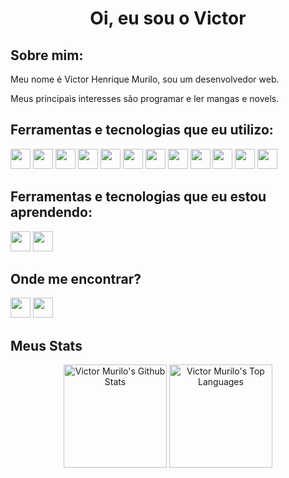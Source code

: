 <h1 align="center">Oi, eu sou o Victor</h1>

<h2>Sobre mim:</h2>
<div>
<p>Meu nome é Victor Henrique Murilo, sou um desenvolvedor web.</p>
<p>Meus principais interesses são programar e ler mangas e novels.</p>
</div>

<h2>Ferramentas e tecnologias que eu utilizo:</h2>
<div>
  <a href="https://nodejs.org/"><img height="32px" src="https://img.shields.io/badge/node.js-6DA55F?style=for-the-badge&logo=node.js&logoColor=white"></a>
  <a href="https://www.typescriptlang.org/"><img height="32px" src="https://img.shields.io/badge/typescript-%23007ACC.svg?style=for-the-badge&logo=typescript&logoColor=white"></a>
  <a href="https://www.mysql.com/"><img height="32px" src="https://img.shields.io/badge/mysql-%2300f.svg?style=for-the-badge&logo=mysql&logoColor=white"></a>
  <a href="https://www.mongodb.com/"><img height="32px" src="https://img.shields.io/badge/MongoDB-%234ea94b.svg?style=for-the-badge&logo=mongodb&logoColor=white"></a>
  <a href="https://swagger.io/"><img height="32px" src="https://img.shields.io/badge/-Swagger-%23Clojure?style=for-the-badge&logo=swagger&logoColor=white"></a>
  <a href="https://expressjs.com/"><img height="32px" src="https://img.shields.io/badge/express.js-%23404d59.svg?style=for-the-badge&logo=express&logoColor=%2361DAFB"></a>
  <a href="https://jwt.io/"><img height="32px" src="https://img.shields.io/badge/JWT-black?style=for-the-badge&logo=JSON%20web%20tokens"></a>
  <a href="https://mochajs.org/"><img height="32px" src="https://img.shields.io/badge/-mocha-%238D6748?style=for-the-badge&logo=mocha&logoColor=white"></a>
  <a href="https://jestjs.io/"><img height="32px" src="https://img.shields.io/badge/-jest-%23C21325?style=for-the-badge&logo=jest&logoColor=white"></a>
  <a href="https://www.docker.com/"><img height="32px" src="https://img.shields.io/badge/docker-%230db7ed.svg?style=for-the-badge&logo=docker&logoColor=white"></a>
  <a href="https://git-scm.com/"><img height="32px" src="https://img.shields.io/badge/git-%23F05033.svg?style=for-the-badge&logo=git&logoColor=white"></a>
  <a href="https://github.com/"><img height="32px" src="https://img.shields.io/badge/github-%23121011.svg?style=for-the-badge&logo=github&logoColor=white"></a>
</div>

<h2>Ferramentas e tecnologias que eu estou aprendendo:</h2>
<div>
  <a href="https://www.java.com/"><img height="32px" src="https://img.shields.io/badge/java-%23ED8B00.svg?style=for-the-badge&logo=openjdk&logoColor=white"></a>
  <a href="https://aws.amazon.com/"><img height="32px" src="https://img.shields.io/badge/AWS-%23FF9900.svg?style=for-the-badge&logo=amazon-aws&logoColor=white"></a>
</div>

<h2>Onde me encontrar?</h2>

<div>
<a href="https://www.linkedin.com/in/victor-murilo-dev/"><img height="32px" src="https://img.shields.io/badge/linkedin-%230077B5.svg?style=for-the-badge&logo=linkedin&logoColor=white"></a>
<a href="mailto:victor2706.vm@gmail.com"><img height="32px" src="https://img.shields.io/badge/Gmail-D14836?style=for-the-badge&logo=gmail&logoColor=white"></a>


</div>

<h2 align="left">Meus Stats</h2>
<div align="center">
		<a href="https://github.com/VictorMurilo23/github-readme-stats"><img height="165em" alt="Victor Murilo's Github Stats" src="https://github-readme-stats.vercel.app/api?username=victormurilo23&count_private=true&show_icons=true&theme=dracula" /></a>
		<a href="https://github.com/VictorMurilo23/github-readme-stats"><img height="165em" alt="Victor Murilo's Top Languages" src="https://github-readme-stats.vercel.app/api/top-langs/?username=victormurilo23&layout=compact&theme=dracula"></a>
</div>
